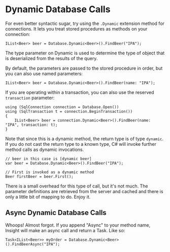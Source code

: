# Dynamic Database Calls #

For even better syntactic sugar, try using the `.Dynamic` extension method for connections. It lets you treat stored procedures as methods on your connection:

	IList<Beer> beer = Database.Dynamic<Beer>().FindBeer("IPA");

The type parameter on Dynamic is used to determine the type of object that is deserialized from the results of the query.

By default, the parameters are passed to the stored procedure in order, but you can also use named parameters:

	IList<Beer> beer = Database.Dynamic<Beer>().FindBeer(name: "IPA");

If you are operating within a transaction, you can also use the reserved `transaction` parameter:

	using (SqlConnection connection = Database.Open())
	using (SqlTransaction t = connection.BeginTransaction())
	{
		IList<Beer> beer = connection.Dynamic<Beer>().FindBeer(name: "IPA", transaction: t);
	}

Note that since this is a dynamic method, the return type is of type `dynamic`. If you do not cast the return type to a known type, C# will invoke further method calls as dynamic invocations.

	// beer in this case is [dynamic beer]
	var beer = Database.Dynamic<Beer>().FindBeer("IPA");

	// First is invoked as a dynamic method
	Beer firstBeer = beer.First();

There is a small overhead for this type of call, but it's not much. The parameter definitions are retrieved from the server and cached and there is only a little bit of mapping to do. Enjoy it.

## Async Dynamic Database Calls ##

Whoops! Almost forgot. If you append "Async" to your method name, Insight will make an async call and return a Task. Like so:

	Task<IList<Beer>> myOrder = Database.Dynamic<Beer>().FindBeerAsync("IPA");
